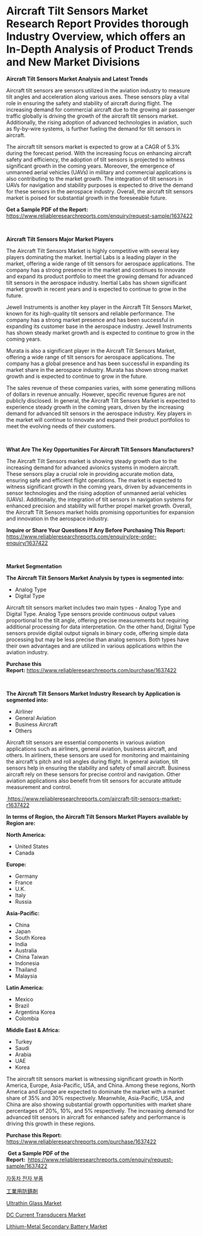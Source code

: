 <p><h1>Aircraft Tilt Sensors Market Research Report Provides thorough Industry Overview, which offers an In-Depth Analysis of Product Trends and New Market Divisions</h1></p><p><strong>Aircraft Tilt Sensors Market Analysis and Latest Trends</strong></p>
<p><p>Aircraft tilt sensors are sensors utilized in the aviation industry to measure tilt angles and acceleration along various axes. These sensors play a vital role in ensuring the safety and stability of aircraft during flight. The increasing demand for commercial aircraft due to the growing air passenger traffic globally is driving the growth of the aircraft tilt sensors market. Additionally, the rising adoption of advanced technologies in aviation, such as fly-by-wire systems, is further fueling the demand for tilt sensors in aircraft.</p><p>The aircraft tilt sensors market is expected to grow at a CAGR of 5.3% during the forecast period. With the increasing focus on enhancing aircraft safety and efficiency, the adoption of tilt sensors is projected to witness significant growth in the coming years. Moreover, the emergence of unmanned aerial vehicles (UAVs) in military and commercial applications is also contributing to the market growth. The integration of tilt sensors in UAVs for navigation and stability purposes is expected to drive the demand for these sensors in the aerospace industry. Overall, the aircraft tilt sensors market is poised for substantial growth in the foreseeable future.</p></p>
<p><strong>Get a Sample PDF of the Report:&nbsp;</strong> <a href="https://www.reliableresearchreports.com/enquiry/request-sample/1637422">https://www.reliableresearchreports.com/enquiry/request-sample/1637422</a></p>
<p>&nbsp;</p>
<p><strong>Aircraft Tilt Sensors Major Market Players</strong></p>
<p><p>The Aircraft Tilt Sensors Market is highly competitive with several key players dominating the market. Inertial Labs is a leading player in the market, offering a wide range of tilt sensors for aerospace applications. The company has a strong presence in the market and continues to innovate and expand its product portfolio to meet the growing demand for advanced tilt sensors in the aerospace industry. Inertial Labs has shown significant market growth in recent years and is expected to continue to grow in the future.</p><p>Jewell Instruments is another key player in the Aircraft Tilt Sensors Market, known for its high-quality tilt sensors and reliable performance. The company has a strong market presence and has been successful in expanding its customer base in the aerospace industry. Jewell Instruments has shown steady market growth and is expected to continue to grow in the coming years.</p><p>Murata is also a significant player in the Aircraft Tilt Sensors Market, offering a wide range of tilt sensors for aerospace applications. The company has a global presence and has been successful in expanding its market share in the aerospace industry. Murata has shown strong market growth and is expected to continue to grow in the future.</p><p>The sales revenue of these companies varies, with some generating millions of dollars in revenue annually. However, specific revenue figures are not publicly disclosed. In general, the Aircraft Tilt Sensors Market is expected to experience steady growth in the coming years, driven by the increasing demand for advanced tilt sensors in the aerospace industry. Key players in the market will continue to innovate and expand their product portfolios to meet the evolving needs of their customers.</p></p>
<p>&nbsp;</p>
<p><strong>What Are The Key Opportunities For Aircraft Tilt Sensors Manufacturers?</strong></p>
<p><p>The Aircraft Tilt Sensors market is showing steady growth due to the increasing demand for advanced avionics systems in modern aircraft. These sensors play a crucial role in providing accurate motion data, ensuring safe and efficient flight operations. The market is expected to witness significant growth in the coming years, driven by advancements in sensor technologies and the rising adoption of unmanned aerial vehicles (UAVs). Additionally, the integration of tilt sensors in navigation systems for enhanced precision and stability will further propel market growth. Overall, the Aircraft Tilt Sensors market holds promising opportunities for expansion and innovation in the aerospace industry.</p></p>
<p><strong>Inquire or Share Your Questions If Any Before Purchasing This Report:</strong> <a href="https://www.reliableresearchreports.com/enquiry/pre-order-enquiry/1637422">https://www.reliableresearchreports.com/enquiry/pre-order-enquiry/1637422</a></p>
<p>&nbsp;</p>
<p><strong>Market Segmentation</strong></p>
<p><strong>The Aircraft Tilt Sensors Market Analysis by types is segmented into:</strong></p>
<p><ul><li>Analog Type</li><li>Digital Type</li></ul></p>
<p><p>Aircraft tilt sensors market includes two main types - Analog Type and Digital Type. Analog Type sensors provide continuous output values proportional to the tilt angle, offering precise measurements but requiring additional processing for data interpretation. On the other hand, Digital Type sensors provide digital output signals in binary code, offering simple data processing but may be less precise than analog sensors. Both types have their own advantages and are utilized in various applications within the aviation industry.</p></p>
<p><strong>Purchase this Report:&nbsp;</strong><a href="https://www.reliableresearchreports.com/purchase/1637422">https://www.reliableresearchreports.com/purchase/1637422</a></p>
<p>&nbsp;</p>
<p><strong>The Aircraft Tilt Sensors Market Industry Research by Application is segmented into:</strong></p>
<p><ul><li>Airliner</li><li>General Aviation</li><li>Business Aircraft</li><li>Others</li></ul></p>
<p><p>Aircraft tilt sensors are essential components in various aviation applications such as airliners, general aviation, business aircraft, and others. In airliners, these sensors are used for monitoring and maintaining the aircraft's pitch and roll angles during flight. In general aviation, tilt sensors help in ensuring the stability and safety of small aircraft. Business aircraft rely on these sensors for precise control and navigation. Other aviation applications also benefit from tilt sensors for accurate attitude measurement and control.</p></p>
<p><a href="https://www.reliableresearchreports.com/aircraft-tilt-sensors-market-r1637422">&nbsp;https://www.reliableresearchreports.com/aircraft-tilt-sensors-market-r1637422</a></p>
<p><strong>In terms of Region, the Aircraft Tilt Sensors Market Players available by Region are:</strong></p>
<p>
    <p> <strong> North America: </strong>
        <ul>
            <li>United States</li>
            <li>Canada</li>
        </ul>
        </p> 
    <p> <strong> Europe: </strong>
        <ul>
            <li>Germany</li>
            <li>France</li>
            <li>U.K.</li>
            <li>Italy</li>
            <li>Russia</li>
        </ul>
        </p> 
    <p> <strong> Asia-Pacific: </strong>
        <ul>
            <li>China</li>
            <li>Japan</li>
            <li>South Korea</li>
            <li>India</li>
            <li>Australia</li>
            <li>China Taiwan</li>
            <li>Indonesia</li>
            <li>Thailand</li>
            <li>Malaysia</li>
        </ul>
        </p> 
    <p> <strong> Latin America: </strong>
        <ul>
            <li>Mexico</li>
            <li>Brazil</li>
            <li>Argentina Korea</li>
            <li>Colombia</li>
        </ul>
        </p> 
    <p> <strong> Middle East & Africa: </strong>
        <ul>
            <li>Turkey</li>
            <li>Saudi</li>
            <li>Arabia</li>
            <li>UAE</li>
            <li>Korea</li>
        </ul>
    </p>
    </p>
<p><p>The aircraft tilt sensors market is witnessing significant growth in North America, Europe, Asia-Pacific, USA, and China. Among these regions, North America and Europe are expected to dominate the market with a market share of 35% and 30% respectively. Meanwhile, Asia-Pacific, USA, and China are also showing substantial growth opportunities with market share percentages of 20%, 10%, and 5% respectively. The increasing demand for advanced tilt sensors in aircraft for enhanced safety and performance is driving this growth in these regions.</p></p>
<p><strong>Purchase this Report: </strong><a href="https://www.reliableresearchreports.com/purchase/1637422">https://www.reliableresearchreports.com/purchase/1637422</a></p>
<p>&nbsp;<strong>Get a Sample PDF of the Report:&nbsp;&nbsp;</strong><a href="https://www.reliableresearchreports.com/enquiry/request-sample/1637422">https://www.reliableresearchreports.com/enquiry/request-sample/1637422</a></p>
<p><strong></strong></p>
<p><p><a href="https://github.com/njolsky1/Market-Research-Report-List-1/blob/main/696372883630.md">자동차 전자 부품</a></p><p><a href="https://github.com/JerelSchulit20231/Market-Research-Report-List-1/blob/main/807171392780.md">工業用防錆剤</a></p><p><a href="https://github.com/edytherolanlouisejk1miz0wig/Market-Research-Report-List-2/blob/main/ultrathin-glass-market.md">Ultrathin Glass Market</a></p><p><a href="https://issuu.com/reportprime-2/docs/dc-current-transducers-market-size-2030.pptx">DC Current Transducers Market</a></p><p><a href="https://github.com/peachesmcdowel1/Market-Research-Report-List-3/blob/main/lithium-metal-secondary-battery-market.md">Lithium-Metal Secondary Battery Market</a></p></p>